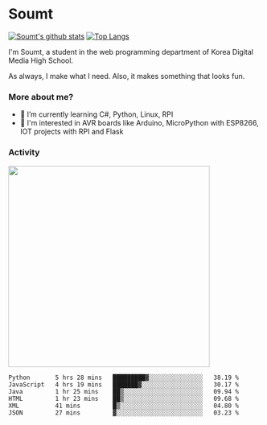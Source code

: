 # Soumt
[![Soumt's github stats](https://github-readme-stats.vercel.app/api?username=soumt-r)](https://github.com/anuraghazra/github-readme-stats)
[![Top Langs](https://github-readme-stats.vercel.app/api/top-langs/?username=soumt-r&layout=compact)](https://github.com/anuraghazra/github-readme-stats)

I'm Soumt, a student in the web programming department of Korea Digital Media High School.

As always, I make what I need. Also, it makes something that looks fun.

### More about me?
- 🌱 I’m currently learning C#, Python, Linux, RPI
- :pushpin: I'm interested in AVR boards like Arduino, MicroPython with ESP8266, IOT projects with RPI and Flask


### Activity
<img height="400" img src="https://wakatime.com/share/@soumt_r/0e4d0df5-374b-4c75-8ddb-57d54d739f69.svg"></img>

<!--START_SECTION:waka-->

```text
Python       5 hrs 28 mins   █████████▓░░░░░░░░░░░░░░░   38.19 %
JavaScript   4 hrs 19 mins   ███████▓░░░░░░░░░░░░░░░░░   30.17 %
Java         1 hr 25 mins    ██▒░░░░░░░░░░░░░░░░░░░░░░   09.94 %
HTML         1 hr 23 mins    ██▒░░░░░░░░░░░░░░░░░░░░░░   09.68 %
XML          41 mins         █▒░░░░░░░░░░░░░░░░░░░░░░░   04.80 %
JSON         27 mins         ▓░░░░░░░░░░░░░░░░░░░░░░░░   03.23 %
```

<!--END_SECTION:waka-->


